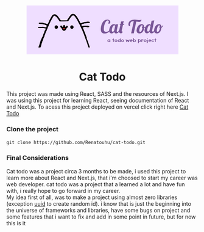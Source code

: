 <p align="center">
    <img src="https://github.com/Renatouhu/Assets/blob/main/cat-todo/banner-repo.png"></img>
</p>
<h1 style="text-align: center">Cat Todo</h1>

<p>
    This project was made using React, SASS and the resources of Next.js. I was using this project for learning React, seeing documentation of React and Next.js. To acess this project deployed on vercel click right here
    <a href="https://cattodo.vercel.app/">Cat Todo</a>
</p>

<h3>Clone the project</h3>

```git
git clone https://github.com/Renatouhu/cat-todo.git
```

<h3>Final Considerations</h3>
<p>Cat todo was a project circa 3 months to be made, i used this project to learn more about React and Next.js, that i'm choosed to start my career was web developer. cat todo was a project that a learned a lot and have fun with, i really hope to go forward in my career.
<br>
    My idea first of all, was to make a project using almost zero libraries (exception <a href="https://www.npmjs.com/package/uuid">uuid</a> to create random id). i know that is just the beginning into the universe of frameworks and libraries, have some bugs on project and some features that i want to fix and add in some point in future, but for now this is it
</p>
